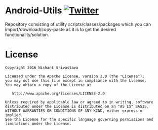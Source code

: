 # Android-Utils  [![Twitter](https://img.shields.io/badge/Twitter-@nisrulz-blue.svg?style=flat)](http://twitter.com/nisrulz)

Repository consisting of utility scripts/classes/packages which you can import/download/copy-paste as it is to get the desired functionality/solution.


License
=======

    Copyright 2016 Nishant Srivastava

    Licensed under the Apache License, Version 2.0 (the "License");
    you may not use this file except in compliance with the License.
    You may obtain a copy of the License at

       http://www.apache.org/licenses/LICENSE-2.0

    Unless required by applicable law or agreed to in writing, software
    distributed under the License is distributed on an "AS IS" BASIS,
    WITHOUT WARRANTIES OR CONDITIONS OF ANY KIND, either express or implied.
    See the License for the specific language governing permissions and
    limitations under the License.
